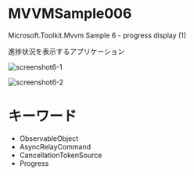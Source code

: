 # MVVMSample006
Microsoft.Toolkit.Mvvm Sample 6 - progress display (1)

進捗状況を表示するアプリケーション

![screenshot6-1](https://user-images.githubusercontent.com/81235941/116966929-2c465c00-acec-11eb-9ceb-aed24958fa7b.png)

![screenshot6-2](https://user-images.githubusercontent.com/81235941/116966937-2d778900-acec-11eb-8b44-4b7da06735ed.png)

# キーワード

* ObservableObject
* AsyncRelayCommand
* CancellationTokenSource
* Progress

